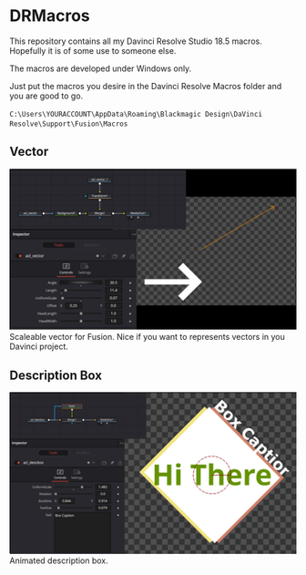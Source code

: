 # DRMacros
This repository contains all my Davinci Resolve Studio 18.5 macros. Hopefully it is of some use to someone else.

The macros are developed under Windows only. 

Just put the macros you desire in the Davinci Resolve Macros folder and you are good to go.

`C:\Users\YOURACCOUNT\AppData\Roaming\Blackmagic Design\DaVinci Resolve\Support\Fusion\Macros`


## Vector
![acl_vector example image](https://github.com/aconstlink/DRMacros/blob/main/images/acl_vector.jpg)
Scaleable vector for Fusion. Nice if you want to represents vectors in you Davinci project.

## Description Box
![acl_vector example image](https://github.com/aconstlink/DRMacros/blob/main/images/acl_descbox.jpg)
Animated description box.
